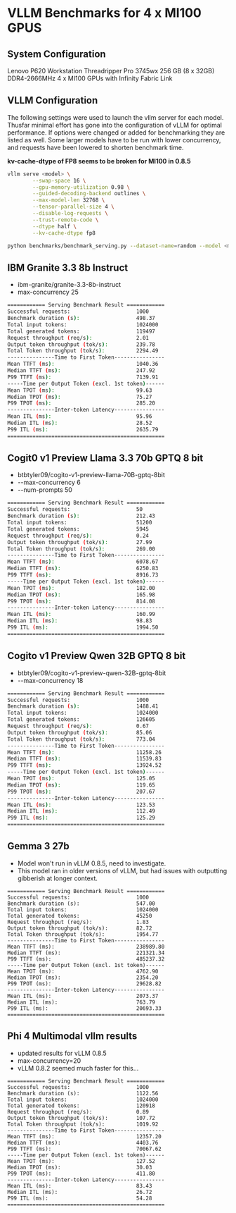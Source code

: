 # VLLM Benchmarks for 4 x MI100 GPUS

## System Configuration
Lenovo P620 Workstation
Threadripper Pro 3745wx
256 GB (8 x 32GB) DDR4-2666MHz
4 x MI100 GPUs with Infinity Fabric Link

## VLLM Configuration
The following settings were used to launch the vllm server for each model. Thusfar minimal effort has gone into the configuration of vLLM for optimal performance. If options were changed or added for benchmarking they are listed as well. Some larger models have to be run with lower concurrency, and requests have been lowered to shorten benchmark time.

**kv-cache-dtype of FP8 seems to be broken for MI100 in 0.8.5**

```bash
vllm serve <model> \
        --swap-space 16 \
        --gpu-memory-utilization 0.98 \
        --guided-decoding-backend outlines \
        --max-model-len 32768 \
        --tensor-parallel-size 4 \
        --disable-log-requests \
        --trust-remote-code \
        --dtype half \
        --kv-cache-dtype fp8

```
```bash
python benchmarks/benchmark_serving.py --dataset-name=random --model <model> --max-concurrency 50
```
## IBM Granite 3.3 8b Instruct
* ibm-granite/granite-3.3-8b-instruct
* max-concurrency 25

```bash
============ Serving Benchmark Result ============
Successful requests:                     1000      
Benchmark duration (s):                  498.37    
Total input tokens:                      1024000   
Total generated tokens:                  119497    
Request throughput (req/s):              2.01      
Output token throughput (tok/s):         239.78    
Total Token throughput (tok/s):          2294.49   
---------------Time to First Token----------------
Mean TTFT (ms):                          1040.36   
Median TTFT (ms):                        247.92    
P99 TTFT (ms):                           7139.91   
-----Time per Output Token (excl. 1st token)------
Mean TPOT (ms):                          99.63     
Median TPOT (ms):                        75.27     
P99 TPOT (ms):                           285.20    
---------------Inter-token Latency----------------
Mean ITL (ms):                           95.96     
Median ITL (ms):                         28.52     
P99 ITL (ms):                            2635.79   
==================================================
```

## Cogit0 v1 Preview Llama 3.3 70b GPTQ 8 bit
* btbtyler09/cogito-v1-preview-llama-70B-gptq-8bit
* --max-concurrency 6
* --num-prompts 50
```bash
============ Serving Benchmark Result ============
Successful requests:                     50        
Benchmark duration (s):                  212.43    
Total input tokens:                      51200     
Total generated tokens:                  5945      
Request throughput (req/s):              0.24      
Output token throughput (tok/s):         27.99     
Total Token throughput (tok/s):          269.00    
---------------Time to First Token----------------
Mean TTFT (ms):                          6078.67   
Median TTFT (ms):                        6250.83   
P99 TTFT (ms):                           8916.73   
-----Time per Output Token (excl. 1st token)------
Mean TPOT (ms):                          182.00    
Median TPOT (ms):                        165.98    
P99 TPOT (ms):                           814.08    
---------------Inter-token Latency----------------
Mean ITL (ms):                           160.99    
Median ITL (ms):                         98.83     
P99 ITL (ms):                            1994.50   
==================================================
```

## Cogito v1 Preview Qwen 32B GPTQ 8 bit
* btbtyler09/cogito-v1-preview-qwen-32B-gptq-8bit
* --max-concurrency 18
```bash
============ Serving Benchmark Result ============
Successful requests:                     1000      
Benchmark duration (s):                  1488.41   
Total input tokens:                      1024000   
Total generated tokens:                  126605    
Request throughput (req/s):              0.67      
Output token throughput (tok/s):         85.06     
Total Token throughput (tok/s):          773.04    
---------------Time to First Token----------------
Mean TTFT (ms):                          11258.26  
Median TTFT (ms):                        11539.83  
P99 TTFT (ms):                           13924.52  
-----Time per Output Token (excl. 1st token)------
Mean TPOT (ms):                          125.05    
Median TPOT (ms):                        119.65    
P99 TPOT (ms):                           207.67    
---------------Inter-token Latency----------------
Mean ITL (ms):                           123.53    
Median ITL (ms):                         112.49    
P99 ITL (ms):                            125.29    
==================================================
```

## Gemma 3 27b
* Model won't run in vLLM 0.8.5, need to investigate.
* This model ran in older versions of vLLM, but had issues with outputting gibberish at longer context.
```
============ Serving Benchmark Result ============
Successful requests:                     1000      
Benchmark duration (s):                  547.00    
Total input tokens:                      1024000   
Total generated tokens:                  45250     
Request throughput (req/s):              1.83      
Output token throughput (tok/s):         82.72     
Total Token throughput (tok/s):          1954.77   
---------------Time to First Token----------------
Mean TTFT (ms):                          238989.80 
Median TTFT (ms):                        221321.34 
P99 TTFT (ms):                           485237.32 
-----Time per Output Token (excl. 1st token)------
Mean TPOT (ms):                          4762.90   
Median TPOT (ms):                        2354.20   
P99 TPOT (ms):                           29628.82  
---------------Inter-token Latency----------------
Mean ITL (ms):                           2073.37   
Median ITL (ms):                         763.79    
P99 ITL (ms):                            20693.33  
==================================================
```

## Phi 4 Multimodal vllm results
* updated results for vLLM 0.8.5
* max-concurrency=20
* vLLM 0.8.2 seemed much faster for this...
```
============ Serving Benchmark Result ============
Successful requests:                     1000      
Benchmark duration (s):                  1122.56   
Total input tokens:                      1024000   
Total generated tokens:                  120918    
Request throughput (req/s):              0.89      
Output token throughput (tok/s):         107.72    
Total Token throughput (tok/s):          1019.92   
---------------Time to First Token----------------
Mean TTFT (ms):                          12357.20  
Median TTFT (ms):                        4403.76   
P99 TTFT (ms):                           70067.62  
-----Time per Output Token (excl. 1st token)------
Mean TPOT (ms):                          127.52    
Median TPOT (ms):                        30.03     
P99 TPOT (ms):                           411.80    
---------------Inter-token Latency----------------
Mean ITL (ms):                           83.43     
Median ITL (ms):                         26.72     
P99 ITL (ms):                            54.28     
==================================================
```
